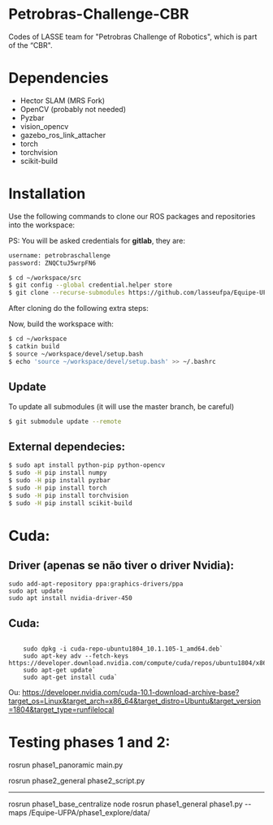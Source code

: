 # Petrobras-Challenge-CBR
Codes of LASSE team for "Petrobras Challenge of Robotics", which is part of the “CBR".

# Dependencies

- Hector SLAM (MRS Fork)
- OpenCV (probably not needed)
- Pyzbar
- vision_opencv
- gazebo_ros_link_attacher
- torch
- torchvision
- scikit-build

# Installation

Use the following commands to clone our ROS packages and repositories into the workspace:

PS: You will be asked credentials for **gitlab**, they are:

```bash
username: petrobraschallenge
password: ZNQCtuJ5wrpFN6
```

```bash
$ cd ~/workspace/src
$ git config --global credential.helper store
$ git clone --recurse-submodules https://github.com/lasseufpa/Equipe-UFPA.git # You will be asked credentials here
```

After cloning do the following extra steps:

Now, build the workspace with:

```bash
$ cd ~/workspace
$ catkin build
$ source ~/workspace/devel/setup.bash
$ echo 'source ~/workspace/devel/setup.bash' >> ~/.bashrc 
```

## Update

To update all submodules (it will use the master branch, be careful)

```bash
$ git submodule update --remote
```

## External dependecies:

```bash
$ sudo apt install python-pip python-opencv
$ sudo -H pip install numpy
$ sudo -H pip install pyzbar
$ sudo -H pip install torch
$ sudo -H pip install torchvision
$ sudo -H pip install scikit-build
```
# Cuda:

## Driver (apenas se não tiver o driver Nvidia):

```
sudo add-apt-repository ppa:graphics-drivers/ppa
sudo apt update
sudo apt install nvidia-driver-450
```

## Cuda:

```

    sudo dpkg -i cuda-repo-ubuntu1804_10.1.105-1_amd64.deb`
    sudo apt-key adv --fetch-keys https://developer.download.nvidia.com/compute/cuda/repos/ubuntu1804/x86_64/7fa2af80.pub`
    sudo apt-get update`
    sudo apt-get install cuda`
```

Ou: https://developer.nvidia.com/cuda-10.1-download-archive-base?target_os=Linux&target_arch=x86_64&target_distro=Ubuntu&target_version=1804&target_type=runfilelocal

# Testing phases 1 and 2:

rosrun phase1_panoramic main.py

rosrun phase2_general phase2_script.py

-----

rosrun phase1_base_centralize node
rosrun phase1_general phase1.py --maps <path>/Equipe-UFPA/phase1_explore/data/


